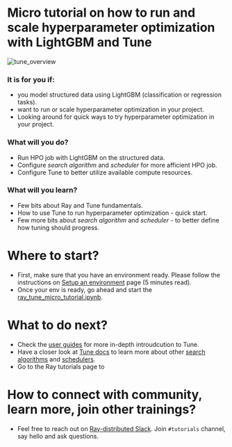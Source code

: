 # Micro tutorial on how to run and scale hyperparameter optimization with LightGBM and Tune

![tune_overview](https://docs.ray.io/en/latest/_images/tune_overview.png)

### It is for you if:
* you model structured data using LightGBM (classification or regression tasks).
* want to run or scale hyperparameter optimization in your project.
* Looking around for quick ways to try hyperparameter optimization in your project.

### What will you do?
* Run HPO job with LightGBM on the structured data.
* Configure _search algorithm_ and _scheduler_ for more afficient HPO job.
* Configure Tune to better utilize available compute resources.

### What will you learn?
* Few bits about Ray and Tune fundamentals.
* How to use Tune to run hyperparameter optimization - quick start.
* Few more bits about _search algorithm_ and _scheduler_ - to better define how tuning should progress.

# Where to start?
* First, make sure that you have an environment ready. Please follow the instructions on [Setup an environment](environment_setup.md) page (5 minutes read).
* Once your env is ready, go ahead and start the [ray_tune_micro_tutorial.ipynb](ray_tune_micro_tutorial.ipynb).

# What to do next?
* Check the [user guides](https://docs.ray.io/en/latest/tune/tutorials/overview.html) for more in-depth introudcution to Tune.
* Have a closer look at [Tune docs](https://docs.ray.io/en/latest/tune/index.html) to learn more about other [search algorithms](https://docs.ray.io/en/latest/tune/api_docs/suggestion.html) and [schedulers](https://docs.ray.io/en/latest/tune/api_docs/schedulers.html).
* Go to the Ray tutorials page to 

# How to connect with community, learn more, join other trainings?
* Feel free to reach out on [Ray-distributed Slack](https://ray-distributed.slack.com/archives/C011ML23W5B). Join `#tutorials` channel, say hello and ask questions.
